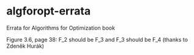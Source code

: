 # algforopt-errata
Errata for Algorithms for Optimization book

Figure 3.6, page 38: F_2 should be F_3 and F_3 should be F_4 (thanks to Zdeněk Hurák)
